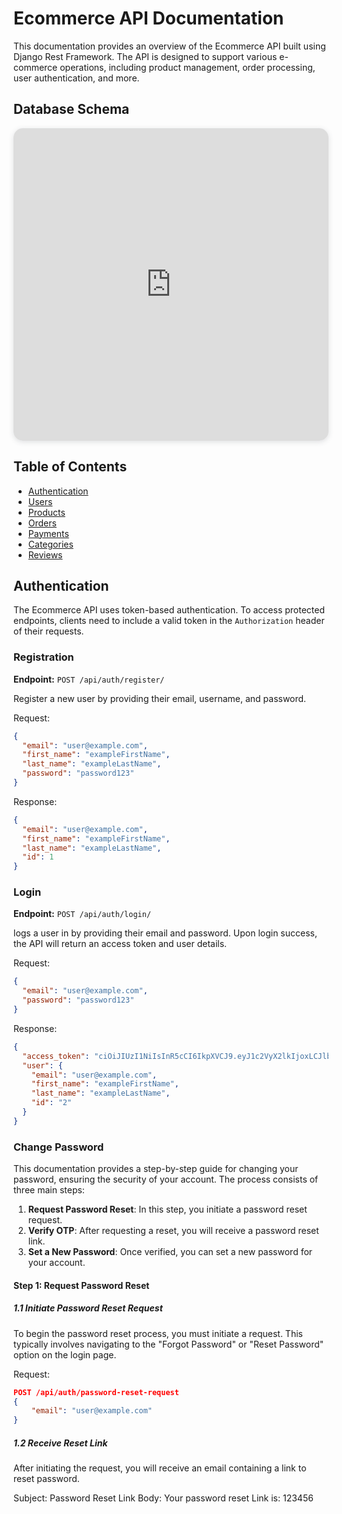 # Ecommerce API Documentation

This documentation provides an overview of the Ecommerce API built using Django Rest Framework. The API is designed to support various e-commerce operations, including product management, order processing, user authentication, and more.

## Database Schema

<iframe width="100%" height="500px" style="box-shadow: 0 2px 8px 0 rgba(63,69,81,0.16); border-radius:15px;" allowtransparency="true" allowfullscreen="true" scrolling="no" title="Embedded DrawSQL IFrame" frameborder="0" src="https://drawsql.app/teams/cokejnr/diagrams/ecomm/embed"></iframe>

## Table of Contents

- [Authentication](#authentication)
- [Users](#users)
- [Products](#products)
- [Orders](#orders)
- [Payments](#payments)
- [Categories](#categories)
- [Reviews](#reviews)

## Authentication

The Ecommerce API uses token-based authentication. To access protected endpoints, clients need to include a valid token in the `Authorization` header of their requests.

### Registration

**Endpoint:** `POST /api/auth/register/`

Register a new user by providing their email, username, and password.

Request:

```json
{
  "email": "user@example.com",
  "first_name": "exampleFirstName",
  "last_name": "exampleLastName",
  "password": "password123"
}
```

Response:

```json
{
  "email": "user@example.com",
  "first_name": "exampleFirstName",
  "last_name": "exampleLastName",
  "id": 1
}
```

### Login

**Endpoint:** `POST /api/auth/login/`

logs a user in by providing their email and password. Upon login success, the API will return an access token and user details.

Request:

```json
{
  "email": "user@example.com",
  "password": "password123"
}
```

Response:

```json
{
  "access_token": "ciOiJIUzI1NiIsInR5cCI6IkpXVCJ9.eyJ1c2VyX2lkIjoxLCJlbWFpbCI6Im",
  "user": {
    "email": "user@example.com",
    "first_name": "exampleFirstName",
    "last_name": "exampleLastName",
    "id": "2"
  }
}
```

### Change Password

This documentation provides a step-by-step guide for changing your password, ensuring the security of your account. The process consists of three main steps:

1. **Request Password Reset**: In this step, you initiate a password reset request.
2. **Verify OTP**: After requesting a reset, you will receive a password reset link.
3. **Set a New Password**: Once verified, you can set a new password for your account.

#### Step 1: Request Password Reset

##### 1.1 Initiate Password Reset Request

To begin the password reset process, you must initiate a request. This typically involves navigating to the "Forgot Password" or "Reset Password" option on the login page.

Request:

```json
POST /api/auth/password-reset-request
{
    "email": "user@example.com"
}
```

##### 1.2 Receive Reset Link

After initiating the request, you will receive an email containing a link to reset password.

Subject: Password Reset Link
Body: Your password reset Link is: 123456
